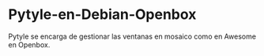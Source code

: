 # Pytyle-en-Debian-Openbox
Pytyle se encarga de gestionar las ventanas en mosaico como en Awesome en Openbox.
